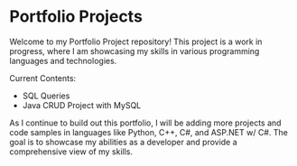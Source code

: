 <h1>Portfolio Projects</h1>
<p>Welcome to my Portfolio Project repository! This project is a work in progress, where I am showcasing my skills in various programming languages and technologies.</p>

Current Contents:
<ul>
<li>SQL Queries</li>
<li>Java CRUD Project with MySQL</li>
</ul>

<p>As I continue to build out this portfolio, I will be adding more projects and code samples in languages like Python, C++, C#, and ASP.NET w/ C#. The goal is to showcase my abilities as a developer and provide a comprehensive view of my skills.</p>

